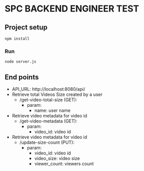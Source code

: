 # SPC BACKEND ENGINEER TEST
## Project setup
```
npm install
```

### Run
```
node server.js
```

## End points
- API_URL: http://localhost:8080/api/
- Retrieve total Videos Size created by a user
    - /get-video-total-size (GET): 
        - param: 
           - name: user name
- Retrieve video metadata for video id
    - /get-video-metadata (GET): 
        - param: 
           - video_id: video id
- Retrieve video metadata for video id
    - /update-size-count (PUT): 
        - param: 
           - video_id: video id
           - video_size: video size
           - viewer_count: viewers count
    